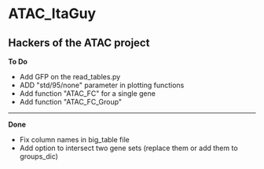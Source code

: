 # ATAC_ItaGuy
## Hackers of the ATAC project

**To Do**
- Add GFP on the read_tables.py
- ADD "std/95/none" parameter in plotting functions
- Add function "ATAC_FC" for a single gene
- Add function "ATAC_FC_Group"
---
**Done**
- Fix column names in big_table file
- Add option to intersect two gene sets (replace them or add them to groups_dic)
